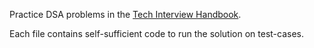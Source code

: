 Practice DSA problems in the [Tech Interview Handbook](https://www.techinterviewhandbook.org).

Each file contains self-sufficient code to run the solution on test-cases.